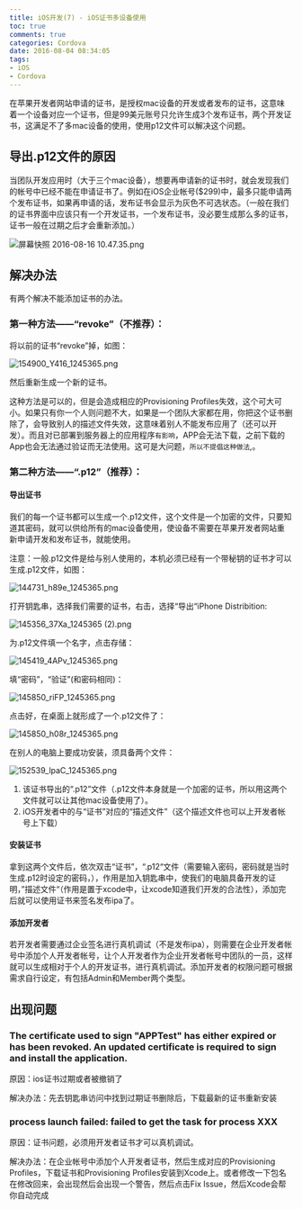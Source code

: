 ```yaml
---
title: iOS开发(7) - iOS证书多设备使用
toc: true
comments: true
categories: Cordova
date: 2016-08-04 08:34:05
tags: 
- iOS
- Cordova
---
```


在苹果开发者网站申请的证书，是授权mac设备的开发或者发布的证书，这意味着一个设备对应一个证书，但是99美元账号只允许生成3个发布证书，两个开发证书，这满足不了多mac设备的使用，使用p12文件可以解决这个问题。
<!-- more -->
## 导出.p12文件的原因

当团队开发应用时（大于三个mac设备），想要再申请新的证书时，就会发现我们的帐号中已经不能在申请证书了。例如在iOS企业帐号($299)中，最多只能申请两个发布证书，如果再申请的话，发布证书会显示为灰色不可选状态。（一般在我们的证书界面中应该只有一个开发证书，一个发布证书，没必要生成那么多的证书，证书一般在过期之后才会重新添加。）

![屏幕快照 2016-08-16 10.47.35.png](http://ww4.sinaimg.cn/large/006tKfTcgw1f6ve9w5vovj30zm0vsjx7.jpg)

## 解决办法

有两个解决不能添加证书的办法。

### 第一种方法——“revoke”（不推荐）：

将以前的证书“revoke”掉，如图：

![154900_Y416_1245365.png](http://ww2.sinaimg.cn/large/006tKfTcgw1f6veefkihcj30kk079dgp.jpg)

然后重新生成一个新的证书。

这种方法是可以的，但是会造成相应的Provisioning Profiles失效，这个可大可小。如果只有你一个人则问题不大，如果是一个团队大家都在用，你把这个证书删除了，会导致别人的描述文件失效，这意味着别人不能发布应用了（还可以开发）。而且对已部署到服务器上的应用程序`有影响`，APP会无法下载，之前下载的App也会无法通过验证而无法使用。这可是大问题，`所以不提倡这种做法`,。

### 第二种方法——“.p12”（推荐）：

#### 导出证书

我们的每一个证书都可以生成一个.p12文件，这个文件是一个加密的文件，只要知道其密码，就可以供给所有的mac设备使用，使设备不需要在苹果开发者网站重新申请开发和发布证书，就能使用。

注意：一般.p12文件是给与别人使用的，本机必须已经有一个带秘钥的证书才可以生成.p12文件，如图：

![144731_h89e_1245365.png](http://ww4.sinaimg.cn/large/006tKfTcgw1f6vegipzb6j30od0f9dkg.jpg)

打开钥匙串，选择我们需要的证书，右击，选择“导出“iPhone Distribition:

![145356_37Xa_1245365 (2).png](http://ww4.sinaimg.cn/large/006tKfTcgw1f6venh0fthj30me0d7q8e.jpg)

为.p12文件填一个名字，点击存储：

![145419_4APv_1245365.png](http://ww3.sinaimg.cn/large/006tKfTcgw1f6veo0i9jrj30ob0f8gou.jpg)

填“密码”，“验证”(和密码相同)：

![145850_riFP_1245365.png](http://ww2.sinaimg.cn/large/006tKfTcgw1f6veozh2dmj30oe0fdadd.jpg)

点击好，在桌面上就形成了一个.p12文件了：

![145850_h08r_1245365.png](http://ww2.sinaimg.cn/large/006tKfTcgw1f6vepd01k0j303p02v3ye.jpg)

在别人的电脑上要成功安装，须具备两个文件：

![152539_lpaC_1245365.png](http://ww3.sinaimg.cn/large/006tKfTcgw1f6vett8d30j30bj01xwen.jpg)

1. 该证书导出的“.p12”文件（.p12文件本身就是一个加密的证书，所以用这两个文件就可以让其他mac设备使用了）。
2. iOS开发者中的与“证书”对应的“描述文件”（这个描述文件也可以上开发者帐号上下载）

#### 安装证书

拿到这两个文件后，依次双击“证书”，“.p12“文件（需要输入密码，密码就是当时生成.p12时设定的密码，），作用是加入钥匙串中，使我们的电脑具备开发的证明，”描述文件“（作用是置于xcode中，让xcode知道我们开发的合法性），添加完后就可以使用证书来签名发布ipa了。 

#### 添加开发者

若开发者需要通过企业签名进行真机调试（不是发布ipa），则需要在企业开发者帐号中添加个人开发者帐号，让个人开发者作为企业开发者帐号中团队的一员，这样就可以生成相对于个人的开发证书，进行真机调试。添加开发者的权限问题可根据需求自行设定，有包括Admin和Member两个类型。


## 出现问题

### The certificate used to sign "APPTest" has either expired or has been revoked. An updated certificate is required to sign and install the application.

原因：ios证书过期或者被撤销了

解决办法：先去钥匙串访问中找到过期证书删除后，下载最新的证书重新安装

### process launch failed: failed to get the task for process XXX

原因：证书问题，必须用开发者证书才可以真机调试。

解决办法：在企业帐号中添加个人开发者证书，然后生成对应的Provisioning Profiles，下载证书和Provisioning Profiles安装到Xcode上。或者修改一下包名在修改回来，会出现然后会出现一个警告，然后点击Fix Issue，然后Xcode会帮你自动完成

                          



